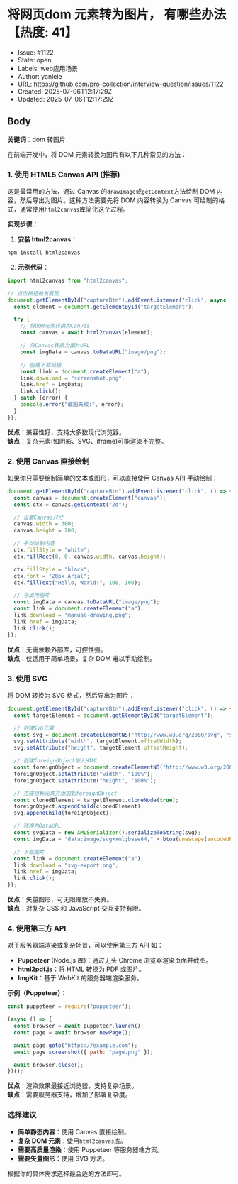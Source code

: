 # 将网页dom 元素转为图片， 有哪些办法【热度: 41】

- Issue: #1122
- State: open
- Labels: web应用场景
- Author: yanlele
- URL: https://github.com/pro-collection/interview-question/issues/1122
- Created: 2025-07-06T12:17:29Z
- Updated: 2025-07-06T12:17:29Z

## Body

**关键词**：dom 转图片

在前端开发中，将 DOM 元素转换为图片有以下几种常见的方法：

### 1. 使用 HTML5 Canvas API (推荐)

这是最常用的方法，通过 Canvas 的`drawImage`或`getContext`方法绘制 DOM 内容，然后导出为图片。这种方法需要先将 DOM 内容转换为 Canvas 可绘制的格式，通常使用`html2canvas`库简化这个过程。

**实现步骤**：

1. **安装 html2canvas**：

```bash
npm install html2canvas
```

2. **示例代码**：

```javascript
import html2canvas from "html2canvas";

// 点击按钮触发截图
document.getElementById("captureBtn").addEventListener("click", async () => {
  const element = document.getElementById("targetElement");

  try {
    // 将DOM元素转换为Canvas
    const canvas = await html2canvas(element);

    // 将Canvas转换为图片URL
    const imgData = canvas.toDataURL("image/png");

    // 创建下载链接
    const link = document.createElement("a");
    link.download = "screenshot.png";
    link.href = imgData;
    link.click();
  } catch (error) {
    console.error("截图失败:", error);
  }
});
```

**优点**：兼容性好，支持大多数现代浏览器。  
**缺点**：复杂元素(如阴影、SVG、iframe)可能渲染不完整。

### 2. 使用 Canvas 直接绘制

如果你只需要绘制简单的文本或图形，可以直接使用 Canvas API 手动绘制：

```javascript
document.getElementById("captureBtn").addEventListener("click", () => {
  const canvas = document.createElement("canvas");
  const ctx = canvas.getContext("2d");

  // 设置Canvas尺寸
  canvas.width = 300;
  canvas.height = 200;

  // 手动绘制内容
  ctx.fillStyle = "white";
  ctx.fillRect(0, 0, canvas.width, canvas.height);

  ctx.fillStyle = "black";
  ctx.font = "20px Arial";
  ctx.fillText("Hello, World!", 100, 100);

  // 导出为图片
  const imgData = canvas.toDataURL("image/png");
  const link = document.createElement("a");
  link.download = "manual-drawing.png";
  link.href = imgData;
  link.click();
});
```

**优点**：无需依赖外部库，可控性强。  
**缺点**：仅适用于简单场景，复杂 DOM 难以手动绘制。

### 3. 使用 SVG

将 DOM 转换为 SVG 格式，然后导出为图片：

```javascript
document.getElementById("captureBtn").addEventListener("click", () => {
  const targetElement = document.getElementById("targetElement");

  // 创建SVG元素
  const svg = document.createElementNS("http://www.w3.org/2000/svg", "svg");
  svg.setAttribute("width", targetElement.offsetWidth);
  svg.setAttribute("height", targetElement.offsetHeight);

  // 创建foreignObject嵌入HTML
  const foreignObject = document.createElementNS("http://www.w3.org/2000/svg", "foreignObject");
  foreignObject.setAttribute("width", "100%");
  foreignObject.setAttribute("height", "100%");

  // 克隆目标元素并添加到foreignObject
  const clonedElement = targetElement.cloneNode(true);
  foreignObject.appendChild(clonedElement);
  svg.appendChild(foreignObject);

  // 转换为DataURL
  const svgData = new XMLSerializer().serializeToString(svg);
  const imgData = "data:image/svg+xml;base64," + btoa(unescape(encodeURIComponent(svgData)));

  // 下载图片
  const link = document.createElement("a");
  link.download = "svg-export.png";
  link.href = imgData;
  link.click();
});
```

**优点**：矢量图形，可无限缩放不失真。  
**缺点**：对复杂 CSS 和 JavaScript 交互支持有限。

### 4. 使用第三方 API

对于服务器端渲染或复杂场景，可以使用第三方 API 如：

- **Puppeteer** (Node.js 库)：通过无头 Chrome 浏览器渲染页面并截图。
- **html2pdf.js**：将 HTML 转换为 PDF 或图片。
- **ImgKit**：基于 WebKit 的服务器端渲染服务。

**示例（Puppeteer）**：

```javascript
const puppeteer = require("puppeteer");

(async () => {
  const browser = await puppeteer.launch();
  const page = await browser.newPage();

  await page.goto("https://example.com");
  await page.screenshot({ path: "page.png" });

  await browser.close();
})();
```

**优点**：渲染效果最接近浏览器，支持复杂场景。  
**缺点**：需要服务器支持，增加了部署复杂度。

### 选择建议

- **简单静态内容**：使用 Canvas 直接绘制。
- **复杂 DOM 元素**：使用`html2canvas`库。
- **需要高质量渲染**：使用 Puppeteer 等服务器端方案。
- **需要矢量图形**：使用 SVG 方法。

根据你的具体需求选择最合适的方法即可。

